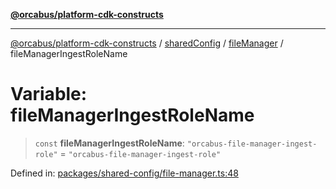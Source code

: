 [**@orcabus/platform-cdk-constructs**](../../../../../../README.md)

***

[@orcabus/platform-cdk-constructs](../../../../../../README.md) / [sharedConfig](../../../README.md) / [fileManager](../README.md) / fileManagerIngestRoleName

# Variable: fileManagerIngestRoleName

> `const` **fileManagerIngestRoleName**: `"orcabus-file-manager-ingest-role"` = `"orcabus-file-manager-ingest-role"`

Defined in: [packages/shared-config/file-manager.ts:48](https://github.com/OrcaBus/platform-cdk-constructs/blob/main/packages/shared-config/file-manager.ts#L48)
